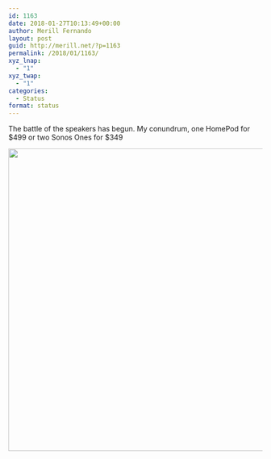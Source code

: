```yaml
---
id: 1163
date: 2018-01-27T10:13:49+00:00
author: Merill Fernando
layout: post
guid: http://merill.net/?p=1163
permalink: /2018/01/1163/
xyz_lnap:
  - "1"
xyz_twap:
  - "1"
categories:
  - Status
format: status
---
```

The battle of the speakers has begun. My conundrum, one HomePod for $499 or two Sonos Ones for $349

<img src="https://merill.net/wp-content/uploads/2018/01/badbc8cb6425459f902b9a28044b6376.jpg" width="600" height="600" />